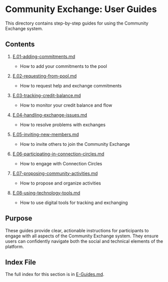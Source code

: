 # Community Exchange: User Guides

This directory contains step-by-step guides for using the Community Exchange system.

## Contents

1. [E.01-adding-commitments.md](notes/ics/ccc/v0.2/E-Guides/E.01-adding-commitments.md)
   - How to add your commitments to the pool

2. [E.02-requesting-from-pool.md](notes/ics/ccc/v0.2/E-Guides/E.02-requesting-from-pool.md)
   - How to request help and exchange commitments

3. [E.03-tracking-credit-balance.md](notes/ics/ccc/v0.2/E-Guides/E.03-tracking-credit-balance.md)
   - How to monitor your credit balance and flow

4. [E.04-handling-exchange-issues.md](notes/ics/ccc/v0.2/E-Guides/E.04-handling-exchange-issues.md)
   - How to resolve problems with exchanges

5. [E.05-inviting-new-members.md](notes/ics/ccc/v0.2/E-Guides/E.05-inviting-new-members.md)
   - How to invite others to join the Community Exchange

6. [E.06-participating-in-connection-circles.md](notes/ics/ccc/v0.2/E-Guides/E.06-participating-in-connection-circles.md)
   - How to engage with Connection Circles

7. [E.07-proposing-community-activities.md](notes/ics/ccc/v0.2/E-Guides/E.07-proposing-community-activities.md)
   - How to propose and organize activities

8. [E.08-using-technology-tools.md](notes/ics/ccc/v0.2/E-Guides/E.08-using-technology-tools.md)
   - How to use digital tools for tracking and exchanging

## Purpose

These guides provide clear, actionable instructions for participants to engage with all aspects of the Community Exchange system. They ensure users can confidently navigate both the social and technical elements of the platform.

## Index File

The full index for this section is in [E-Guides.md](notes/ics/ccc/v0.2/E-Guides/E-Guides.md).